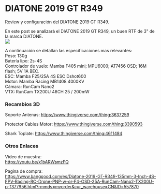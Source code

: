# DIATONE 2019 GT R349
Review y configuración del DIATONE 2019 GT R349.  

En este post se analizará el DIATONE 2019 GT R349, un buen RTF de 3" de la marca DIATONE.  
<img src="https://imgaz.staticbg.com/images/oaupload/banggood/images/3A/B4/467d5b89-2aa2-49b9-87cd-185342272b52.jpg.webp">

A continuación se detallan las especificaciones mas relevantes:    
Peso: 130g  
Batería lipo: 2s-4S   
Controlador de vuelo: Mamba F405 mini; MPU6000; AT7456 OSD; 16M flash; 5V 1A BEC.    
ESC: Mamba F25/25A 4S ESC Dshot600  
Motor: Mamba Racing MB1408 4000KV  
Cámara: RunCam Nano2  
VTX: RunCam TX200U 48CH 25 / 200mW  

### Recambios 3D  

Soporte Antenas: https://www.thingiverse.com/thing:3637259  

Protector Cables Motor: https://www.thingiverse.com/thing:3390593

Shark Toplate: https://www.thingiverse.com/thing:4611484

### Otros Enlaces
Video de muestra:  
https://youtu.be/x1bARWsmzFQ  

Pagina de compra:  
https://www.banggood.com/es/Diatone-2019-GT-R349-135mm-3-Inch-4S-FPV-Racing-RC-Drone-PNP-w-or-F4-OSD-25A-RunCam-Nano2-TX200U-p-1377956.html?rmmds=myorder&cur_warehouse=CN&ID=557870  
